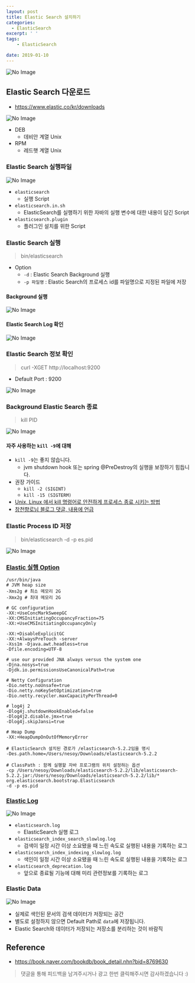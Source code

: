 ```yaml
---
layout: post
title: Elastic Search 설치하기
categories:
  - ElasticSearch
excerpt: ' '
tags:
    - ElasticSearch

date: 2019-01-10
---
```


![No Image](/assets/logo/elastic.png)

## Elastic Search 다운로드
- <https://www.elastic.co/kr/downloads>

![No Image](/assets/posts/20190110/1.png)
- DEB
    - 데비안 계열 Unix
- RPM
    - 레드햇 계열 Unix

### Elastic Search 실행파일
![No Image](/assets/posts/20190110/2.png)

- `elasticsearch`
    - 실행 Script
- `elasticsearch.in.sh`
    - ElasticSearch를 실행하기 위한 자바의 실행 변수에 대한 내용이 담긴 Script
- `elasticsearch.plugin`
    - 플러그인 설치를 위한 Script


### Elastic Search 실행
> bin/elasticsearch
- Option
    - `-d` : Elastic Search Background 실행
    - `-p 파일명` : Elastic Search의 프로세스 id를 파일명으로 지정된 파일에 저장

#### Background 실행
![No Image](/assets/posts/20190110/3.png)

#### Elastic Search Log 확인
![No Image](/assets/posts/20190110/4.png)

### Elastic Search 정보 확인
> curl -XGET http://localhost:9200
- Default Port : 9200

![No Image](/assets/posts/20190110/5.png)


### Background Elastic Search 종료
> kill PID

![No Image](/assets/posts/20190110/6.png)

#### 자주 사용하는 `kill -9`에 대해
- `kill -9`는 좋지 않습니다.
    - jvm shutdown hook 또는 spring @PreDestroy의 실행을 보장하기 힘듭니다.
- 권장 가이드
    - `kill -2 (SIGINT)`
    - `kill -15 (SIGTERM)`
- [Unix, Linux 에서 kill 명령어로 안전하게 프로세스 종료 시키는 방법](https://www.lesstif.com/pages/viewpage.action?pageId=12943674)
- [창천향로님 블로그 댓글, 내용에 언급](https://jojoldu.tistory.com/263)

### Elastic Process ID 저장
> bin/elasticsearch -d -p es.pid

![No Image](/assets/posts/20190110/7.png)


### [Elastic 실행 Option](https://www.elastic.co/guide/en/elasticsearch/reference/current/jvm-options.html)
```
/usr/bin/java
# JVM heap size
-Xms2g # 최소 메모리 2G
-Xmx2g # 최대 메모리 2G

# GC configuration
-XX:+UseConcMarkSweepGC
-XX:CMSInitiatingOccupancyFraction=75
-XX:+UseCMSInitiatingOccupancyOnly

-XX:+DisableExplicitGC
-XX:+AlwaysPreTouch -server
-Xss1m -Djava.awt.headless=true
-Dfile.encoding=UTF-8

# use our provided JNA always versus the system one
-Djna.nosys=true
-Djdk.io.permissionsUseCanonicalPath=true

# Netty Configuration
-Dio.netty.noUnsafe=true
-Dio.netty.noKeySetOptimization=true
-Dio.netty.recycler.maxCapacityPerThread=0

# log4j 2
-Dlog4j.shutdownHookEnabled=false
-Dlog4j2.disable.jmx=true
-Dlog4j.skipJansi=true

# Heap Dump
-XX:+HeapDumpOnOutOfMemoryError

# ElasticSearch 설치된 경로가 /elasticsearch-5.2.2임을 명시
-Des.path.home=/Users/nesoy/Downloads/elasticsearch-5.2.2

# ClassPath : 함께 실행할 자바 프로그램의 위치 설정하는 옵션
-cp /Users/nesoy/Downloads/elasticsearch-5.2.2/lib/elasticsearch-5.2.2.jar:/Users/nesoy/Downloads/elasticsearch-5.2.2/lib/* org.elasticsearch.bootstrap.Elasticsearch
-d -p es.pid
```

### [Elastic Log](https://www.elastic.co/guide/en/elasticsearch/reference/current/logging.html)
![No Image](/assets/posts/20190110/8.png)

- `elasticsearch.log`
    - ElasticSearch 실행 로그
- `elasticsearch_index_search_slowlog.log`
    - 검색이 일정 시간 이상 소요됐을 때 느린 속도로 실행된 내용을 기록하는 로그
- `elasticsearch_index_indexing_slowlog.log`
    - 색인이 일정 시간 이상 소요됐을 때 느린 속도로 실행된 내용을 기록하는 로그
- `elasticsearch_deprecation.log`
    - 앞으로 종료될 기능에 대해 미리 관련정보를 기록하는 로그


### Elastic Data
![No Image](/assets/posts/20190110/9.png)

- 실제로 색인된 문서의 검색 데이터가 저장되는 공간
- 별도로 설정하지 않으면 Default Path로 `data`에 저장됩니다.
- Elastic Search와 데이터가 저장되는 저장소를 분리하는 것이 바람직


## Reference
- <https://book.naver.com/bookdb/book_detail.nhn?bid=8769630>

> 댓글을 통해 피드백을 남겨주시거나 광고 한번 클릭해주시면 감사하겠습니다 :)